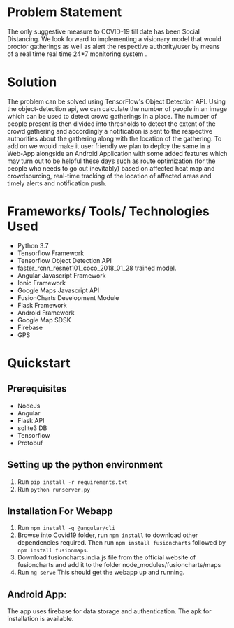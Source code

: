 #  Problem Statement
The only suggestive measure to COVID-19 till date has been Social Distancing. We look forward to implementing a visionary model that would proctor gatherings as well as alert the respective authority/user by means of a real time real time 24*7 monitoring system .

#  Solution
The problem can be solved using TensorFlow's Object Detection API. Using the object-detection api, we can calculate the number of people in an image which can be used to detect crowd gatherings in a place. The number of people present is then divided into thresholds to detect the extent of the crowd gathering and accordingly a notification is sent to the respective authorities about the gathering along with the location of the gathering. 
To add on we would make it user friendly we plan to deploy the same in a Web-App alongside an Android Application with some added features which may turn out to be helpful these days such as route optimization (for the people who needs to go out inevitably) based on affected heat map and crowdsourcing, real-time tracking of the location of affected areas and timely alerts and notification push.

#  Frameworks/ Tools/ Technologies Used
- Python 3.7
- Tensorflow Framework
- Tensorflow Object Detection API
- faster_rcnn_resnet101_coco_2018_01_28 trained model.
- Angular Javascript Framework
- Ionic Framework
- Google Maps Javascript API
- FusionCharts Development Module
- Flask Framework
- Android Framework
- Google Map SDSK
- Firebase
- GPS

# Quickstart
## Prerequisites
- NodeJs
- Angular
- Flask API
- sqlite3 DB
- Tensorflow
- Protobuf
## Setting up the python environment
1. Run `pip install -r requirements.txt`
2. Run `python runserver.py`
## Installation For Webapp
1. Run `npm install -g @angular/cli` 
2. Browse into Covid19 folder, run `npm install` to download other dependencies required. Then run `npm install fusioncharts` followed by `npm install fusionmaps`.
3. Download fusioncharts.india.js file from the official website of fusioncharts and add it to the folder node_modules/fusioncharts/maps
4. Run `ng serve`
This should get the webapp up and running.
## Android App:
The app uses firebase for data storage and authentication. The apk for installation is available.
